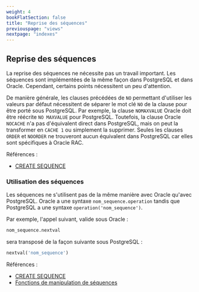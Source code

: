 ```yaml
---
weight: 4
bookFlatSection: false
title: "Reprise des séquences"
previouspage: "views"
nextpage: "indexes"
---
```


## Reprise des séquences

La reprise des séquences ne nécessite pas un travail important. Les séquences
sont implémentées de la même façon dans PostgreSQL et dans Oracle. Cependant,
certains points nécessitent un peu d'attention.

De manière générale, les clauses précédées de `NO` permettant d'utiliser les 
valeurs par défaut nécessitent de séparer le mot clé `NO` de la clause pour être
porté sous PostgreSQL. Par exemple, la clause `NOMAXVALUE` Oracle doit être 
réécrite `NO MAXVALUE` pour PostgreSQL. Toutefois, la clause Oracle `NOCACHE` 
n'a pas d'équivalent direct dans PostgreSQL, mais on peut la transformer en 
`CACHE 1` ou simplement la supprimer. Seules les clauses `ORDER` et `NOORDER` 
ne trouveront aucun équivalent dans PostgreSQL car elles sont spécifiques à
Oracle RAC.

Références :

* [CREATE SEQUENCE](https://docs.postgresql.fr/current/sql-createsequence.html)

### Utilisation des séquences

Les séquences ne s'utilisent pas de la même manière avec Oracle qu'avec PostgreSQL. 
Oracle a une syntaxe `nom_sequence.operation` tandis que PostgreSQL a une syntaxe 
`operation('nom_sequence')`.

Par exemple, l'appel suivant, valide sous Oracle :

```sql
nom_sequence.nextval
```

sera transposé de la façon suivante sous PostgreSQL :

```sql
nextval('nom_sequence')
```

Références :

* [CREATE SEQUENCE](https://docs.postgresql.fr/current/sql-createsequence.html)
* [Fonctions de manipulation de séquences](https://docs.postgresql.fr/current/functions-sequence.html)
